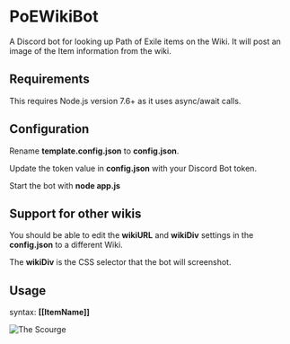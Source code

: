 # PoEWikiBot
A Discord bot for looking up Path of Exile items on the Wiki.  It will post an image of the Item information from the wiki.

## Requirements

This requires Node.js version 7.6+ as it uses async/await calls.

## Configuration

Rename **template.config.json** to **config.json**.

Update the token value in **config.json** with your Discord Bot token.

Start the bot with  **node app.js**

## Support for other wikis

You should be able to edit the **wikiURL** and **wikiDiv** settings in the **config.json** to a different Wiki.

The **wikiDiv** is the CSS selector that the bot will screenshot.

## Usage

syntax: **[[ItemName]]**

![The Scourge](/screenshots/The**Scourge.png?raw=true "The Scourge")
